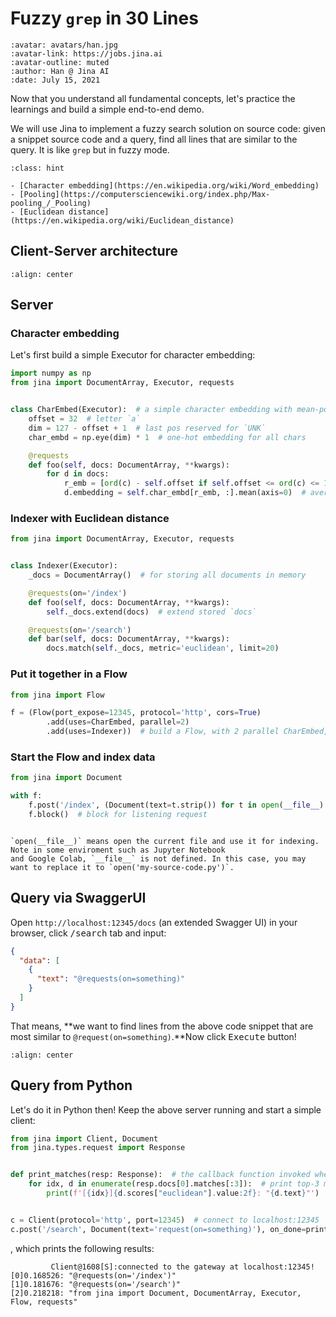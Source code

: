# Fuzzy `grep` in 30 Lines

```{article-info}
:avatar: avatars/han.jpg
:avatar-link: https://jobs.jina.ai
:avatar-outline: muted
:author: Han @ Jina AI
:date: July 15, 2021
```


Now that you understand all fundamental concepts, let's practice the learnings and build a simple end-to-end demo.

We will use Jina to implement a fuzzy search solution on source code: given a snippet source code and a query, find all lines that are
similar to the query. It is like `grep` but in fuzzy mode.

````{admonition} Preliminaries
:class: hint

- [Character embedding](https://en.wikipedia.org/wiki/Word_embedding)
- [Pooling](https://computersciencewiki.org/index.php/Max-pooling_/_Pooling)
- [Euclidean distance](https://en.wikipedia.org/wiki/Euclidean_distance)
````

## Client-Server architecture

```{figure} ../../.github/2.0/simple-arch.svg
:align: center
```

## Server

### Character embedding

Let's first build a simple Executor for character embedding:

```python
import numpy as np
from jina import DocumentArray, Executor, requests


class CharEmbed(Executor):  # a simple character embedding with mean-pooling
    offset = 32  # letter `a`
    dim = 127 - offset + 1  # last pos reserved for `UNK`
    char_embd = np.eye(dim) * 1  # one-hot embedding for all chars

    @requests
    def foo(self, docs: DocumentArray, **kwargs):
        for d in docs:
            r_emb = [ord(c) - self.offset if self.offset <= ord(c) <= 127 else (self.dim - 1) for c in d.text]
            d.embedding = self.char_embd[r_emb, :].mean(axis=0)  # average pooling
```

### Indexer with Euclidean distance

```python
from jina import DocumentArray, Executor, requests


class Indexer(Executor):
    _docs = DocumentArray()  # for storing all documents in memory

    @requests(on='/index')
    def foo(self, docs: DocumentArray, **kwargs):
        self._docs.extend(docs)  # extend stored `docs`

    @requests(on='/search')
    def bar(self, docs: DocumentArray, **kwargs):
        docs.match(self._docs, metric='euclidean', limit=20)

```

### Put it together in a Flow

```python
from jina import Flow

f = (Flow(port_expose=12345, protocol='http', cors=True)
        .add(uses=CharEmbed, parallel=2)
        .add(uses=Indexer))  # build a Flow, with 2 parallel CharEmbed, tho unnecessary

```

### Start the Flow and index data

```python
from jina import Document

with f:
    f.post('/index', (Document(text=t.strip()) for t in open(__file__) if t.strip()))  # index all lines of _this_ file
    f.block()  # block for listening request
```

```{caution}

`open(__file__)` means open the current file and use it for indexing. Note in some enviroment such as Jupyter Notebook 
and Google Colab, `__file__` is not defined. In this case, you may want to replace it to `open('my-source-code.py')`. 
```

## Query via SwaggerUI

Open `http://localhost:12345/docs` (an extended Swagger UI) in your browser, click <kbd>/search</kbd> tab and input:

```json
{
  "data": [
    {
      "text": "@requests(on=something)"
    }
  ]
}
```

That means, **we want to find lines from the above code snippet that are most similar to `@request(on=something)`.**Now
click <kbd>Execute</kbd> button!


```{figure} ../../.github/swagger-ui-prettyprint1.gif
:align: center
```


## Query from Python

Let's do it in Python then! Keep the above server running and start a simple client:

```python
from jina import Client, Document
from jina.types.request import Response


def print_matches(resp: Response):  # the callback function invoked when task is done
    for idx, d in enumerate(resp.docs[0].matches[:3]):  # print top-3 matches
        print(f'[{idx}]{d.scores["euclidean"].value:2f}: "{d.text}"')


c = Client(protocol='http', port=12345)  # connect to localhost:12345
c.post('/search', Document(text='request(on=something)'), on_done=print_matches)
```

, which prints the following results:

```text
         Client@1608[S]:connected to the gateway at localhost:12345!
[0]0.168526: "@requests(on='/index')"
[1]0.181676: "@requests(on='/search')"
[2]0.218218: "from jina import Document, DocumentArray, Executor, Flow, requests"
```

